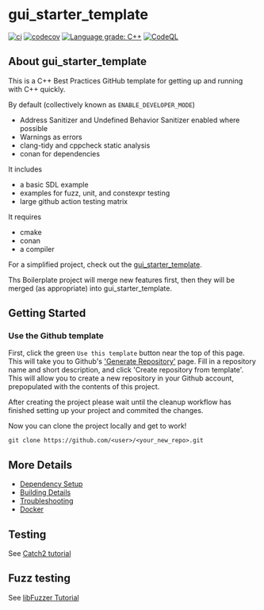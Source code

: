 # gui_starter_template

[![ci](https://github.com/cpp-best-practices/gui_starter_template/actions/workflows/ci.yml/badge.svg)](https://github.com/cpp-best-practices/gui_starter_template/actions/workflows/ci.yml)
[![codecov](https://codecov.io/gh/cpp-best-practices/gui_starter_template/branch/main/graph/badge.svg)](https://codecov.io/gh/cpp-best-practices/gui_starter_template)
[![Language grade: C++](https://img.shields.io/lgtm/grade/cpp/github/cpp-best-practices/gui_starter_template)](https://lgtm.com/projects/g/cpp-best-practices/gui_starter_template/context:cpp)
[![CodeQL](https://github.com/cpp-best-practices/gui_starter_template/actions/workflows/codeql-analysis.yml/badge.svg)](https://github.com/cpp-best-practices/gui_starter_template/actions/workflows/codeql-analysis.yml)

## About gui_starter_template

This is a C++ Best Practices GitHub template for getting up and running with C++ quickly.

By default (collectively known as `ENABLE_DEVELOPER_MODE`)

 * Address Sanitizer and Undefined Behavior Sanitizer enabled where possible
 * Warnings as errors
 * clang-tidy and cppcheck static analysis
 * conan for dependencies

It includes

 * a basic SDL example
 * examples for fuzz, unit, and constexpr testing
 * large github action testing matrix

It requires

 * cmake
 * conan
 * a compiler

For a simplified project, check out the [gui_starter_template](https://github.com/cpp-best-practices/gui_starter_template).

Ths Boilerplate project will merge new features first, then they will be merged (as appropriate) into gui_starter_template.

## Getting Started

### Use the Github template

First, click the green `Use this template` button near the top of this page.
This will take you to Github's ['Generate Repository'](https://github.com/cpp-best-practices/gui_starter_template/generate) page.
Fill in a repository name and short description, and click 'Create repository from template'.
This will allow you to create a new repository in your Github account,
prepopulated with the contents of this project.

After creating the project please wait until the cleanup workflow has finished 
setting up your project and commited the changes.

Now you can clone the project locally and get to work!

    git clone https://github.com/<user>/<your_new_repo>.git



## More Details

 * [Dependency Setup](README_dependencies.md)
 * [Building Details](README_building.md)
 * [Troubleshooting](README_troubleshooting.md)
 * [Docker](README_docker.md)

## Testing

See [Catch2 tutorial](https://github.com/catchorg/Catch2/blob/master/docs/tutorial.md)

## Fuzz testing

See [libFuzzer Tutorial](https://github.com/google/fuzzing/blob/master/tutorial/libFuzzerTutorial.md)

